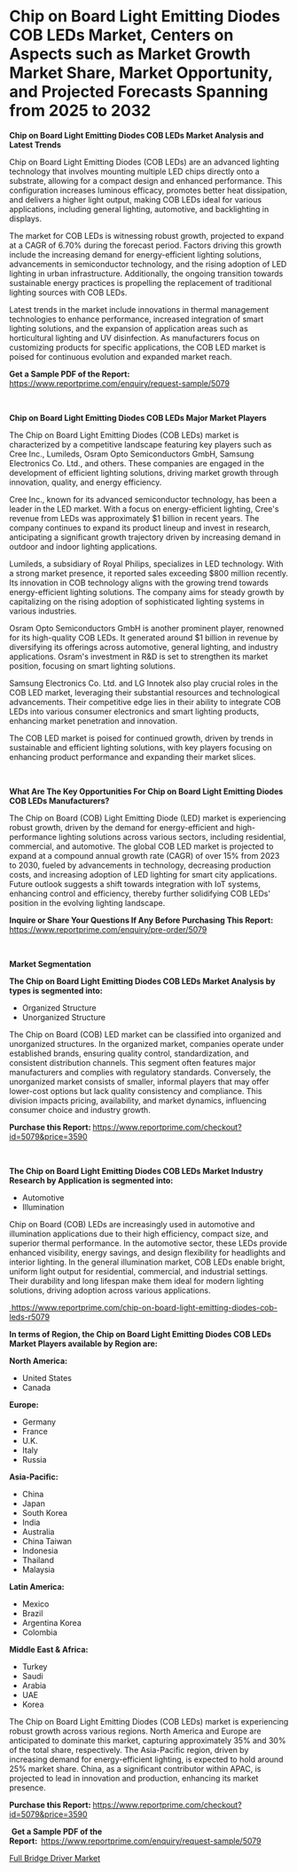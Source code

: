 <p><h1>Chip on Board Light Emitting Diodes COB LEDs Market, Centers on Aspects such as Market Growth Market Share, Market Opportunity, and Projected Forecasts Spanning from 2025 to 2032</h1></p><p><strong>Chip on Board Light Emitting Diodes COB LEDs Market Analysis and Latest Trends</strong></p>
<p><p>Chip on Board Light Emitting Diodes (COB LEDs) are an advanced lighting technology that involves mounting multiple LED chips directly onto a substrate, allowing for a compact design and enhanced performance. This configuration increases luminous efficacy, promotes better heat dissipation, and delivers a higher light output, making COB LEDs ideal for various applications, including general lighting, automotive, and backlighting in displays.</p><p>The market for COB LEDs is witnessing robust growth, projected to expand at a CAGR of 6.70% during the forecast period. Factors driving this growth include the increasing demand for energy-efficient lighting solutions, advancements in semiconductor technology, and the rising adoption of LED lighting in urban infrastructure. Additionally, the ongoing transition towards sustainable energy practices is propelling the replacement of traditional lighting sources with COB LEDs. </p><p>Latest trends in the market include innovations in thermal management technologies to enhance performance, increased integration of smart lighting solutions, and the expansion of application areas such as horticultural lighting and UV disinfection. As manufacturers focus on customizing products for specific applications, the COB LED market is poised for continuous evolution and expanded market reach.</p></p>
<p><strong>Get a Sample PDF of the Report:&nbsp;</strong> <a href="https://www.reportprime.com/enquiry/request-sample/5079?utm_campaign=3039&utm_medium=2&utm_source=Github&utm_content=ia&utm_term=19032025&utm_id=chip-on-board-light-emitting-diodes-cob-leds">https://www.reportprime.com/enquiry/request-sample/5079</a></p>
<p>&nbsp;</p>
<p><strong>Chip on Board Light Emitting Diodes COB LEDs Major Market Players</strong></p>
<p><p>The Chip on Board Light Emitting Diodes (COB LEDs) market is characterized by a competitive landscape featuring key players such as Cree Inc., Lumileds, Osram Opto Semiconductors GmbH, Samsung Electronics Co. Ltd., and others. These companies are engaged in the development of efficient lighting solutions, driving market growth through innovation, quality, and energy efficiency.</p><p>Cree Inc., known for its advanced semiconductor technology, has been a leader in the LED market. With a focus on energy-efficient lighting, Cree's revenue from LEDs was approximately $1 billion in recent years. The company continues to expand its product lineup and invest in research, anticipating a significant growth trajectory driven by increasing demand in outdoor and indoor lighting applications.</p><p>Lumileds, a subsidiary of Royal Philips, specializes in LED technology. With a strong market presence, it reported sales exceeding $800 million recently. Its innovation in COB technology aligns with the growing trend towards energy-efficient lighting solutions. The company aims for steady growth by capitalizing on the rising adoption of sophisticated lighting systems in various industries.</p><p>Osram Opto Semiconductors GmbH is another prominent player, renowned for its high-quality COB LEDs. It generated around $1 billion in revenue by diversifying its offerings across automotive, general lighting, and industry applications. Osram's investment in R&D is set to strengthen its market position, focusing on smart lighting solutions.</p><p>Samsung Electronics Co. Ltd. and LG Innotek also play crucial roles in the COB LED market, leveraging their substantial resources and technological advancements. Their competitive edge lies in their ability to integrate COB LEDs into various consumer electronics and smart lighting products, enhancing market penetration and innovation.</p><p>The COB LED market is poised for continued growth, driven by trends in sustainable and efficient lighting solutions, with key players focusing on enhancing product performance and expanding their market slices.</p></p>
<p>&nbsp;</p>
<p><strong>What Are The Key Opportunities For Chip on Board Light Emitting Diodes COB LEDs Manufacturers?</strong></p>
<p><p>The Chip on Board (COB) Light Emitting Diode (LED) market is experiencing robust growth, driven by the demand for energy-efficient and high-performance lighting solutions across various sectors, including residential, commercial, and automotive. The global COB LED market is projected to expand at a compound annual growth rate (CAGR) of over 15% from 2023 to 2030, fueled by advancements in technology, decreasing production costs, and increasing adoption of LED lighting for smart city applications. Future outlook suggests a shift towards integration with IoT systems, enhancing control and efficiency, thereby further solidifying COB LEDs' position in the evolving lighting landscape.</p></p>
<p><strong>Inquire or Share Your Questions If Any Before Purchasing This Report:</strong> <a href="https://www.reportprime.com/enquiry/pre-order/5079?utm_campaign=3039&utm_medium=2&utm_source=Github&utm_content=ia&utm_term=19032025&utm_id=chip-on-board-light-emitting-diodes-cob-leds">https://www.reportprime.com/enquiry/pre-order/5079</a></p>
<p>&nbsp;</p>
<p><strong>Market Segmentation</strong></p>
<p><strong>The Chip on Board Light Emitting Diodes COB LEDs Market Analysis by types is segmented into:</strong></p>
<p><ul><li>Organized Structure</li><li>Unorganized Structure</li></ul></p>
<p><p>The Chip on Board (COB) LED market can be classified into organized and unorganized structures. In the organized market, companies operate under established brands, ensuring quality control, standardization, and consistent distribution channels. This segment often features major manufacturers and complies with regulatory standards. Conversely, the unorganized market consists of smaller, informal players that may offer lower-cost options but lack quality consistency and compliance. This division impacts pricing, availability, and market dynamics, influencing consumer choice and industry growth.</p></p>
<p><strong>Purchase this Report:&nbsp;</strong><a href="https://www.reportprime.com/checkout?id=5079&price=3590&utm_campaign=3039&utm_medium=2&utm_source=Github&utm_content=ia&utm_term=19032025&utm_id=chip-on-board-light-emitting-diodes-cob-leds">https://www.reportprime.com/checkout?id=5079&price=3590</a></p>
<p>&nbsp;</p>
<p><strong>The Chip on Board Light Emitting Diodes COB LEDs Market Industry Research by Application is segmented into:</strong></p>
<p><ul><li>Automotive</li><li>Illumination</li></ul></p>
<p><p>Chip on Board (COB) LEDs are increasingly used in automotive and illumination applications due to their high efficiency, compact size, and superior thermal performance. In the automotive sector, these LEDs provide enhanced visibility, energy savings, and design flexibility for headlights and interior lighting. In the general illumination market, COB LEDs enable bright, uniform light output for residential, commercial, and industrial settings. Their durability and long lifespan make them ideal for modern lighting solutions, driving adoption across various applications.</p></p>
<p><a href="https://www.reportprime.com/chip-on-board-light-emitting-diodes-cob-leds-r5079?utm_campaign=3039&utm_medium=2&utm_source=Github&utm_content=ia&utm_term=19032025&utm_id=chip-on-board-light-emitting-diodes-cob-leds">&nbsp;https://www.reportprime.com/chip-on-board-light-emitting-diodes-cob-leds-r5079</a></p>
<p><strong>In terms of Region, the Chip on Board Light Emitting Diodes COB LEDs Market Players available by Region are:</strong></p>
<p>
    <p> <strong> North America: </strong>
        <ul>
            <li>United States</li>
            <li>Canada</li>
        </ul>
        </p> 
    <p> <strong> Europe: </strong>
        <ul>
            <li>Germany</li>
            <li>France</li>
            <li>U.K.</li>
            <li>Italy</li>
            <li>Russia</li>
        </ul>
        </p> 
    <p> <strong> Asia-Pacific: </strong>
        <ul>
            <li>China</li>
            <li>Japan</li>
            <li>South Korea</li>
            <li>India</li>
            <li>Australia</li>
            <li>China Taiwan</li>
            <li>Indonesia</li>
            <li>Thailand</li>
            <li>Malaysia</li>
        </ul>
        </p> 
    <p> <strong> Latin America: </strong>
        <ul>
            <li>Mexico</li>
            <li>Brazil</li>
            <li>Argentina Korea</li>
            <li>Colombia</li>
        </ul>
        </p> 
    <p> <strong> Middle East & Africa: </strong>
        <ul>
            <li>Turkey</li>
            <li>Saudi</li>
            <li>Arabia</li>
            <li>UAE</li>
            <li>Korea</li>
        </ul>
    </p>
    </p>
<p><p>The Chip on Board Light Emitting Diodes (COB LEDs) market is experiencing robust growth across various regions. North America and Europe are anticipated to dominate this market, capturing approximately 35% and 30% of the total share, respectively. The Asia-Pacific region, driven by increasing demand for energy-efficient lighting, is expected to hold around 25% market share. China, as a significant contributor within APAC, is projected to lead in innovation and production, enhancing its market presence.</p></p>
<p><strong>Purchase this Report: </strong><a href="https://www.reportprime.com/checkout?id=5079&price=3590&utm_campaign=3039&utm_medium=2&utm_source=Github&utm_content=ia&utm_term=19032025&utm_id=chip-on-board-light-emitting-diodes-cob-leds">https://www.reportprime.com/checkout?id=5079&price=3590</a></p>
<p>&nbsp;<strong>Get a Sample PDF of the Report:&nbsp;&nbsp;</strong><a href="https://www.reportprime.com/enquiry/request-sample/5079?utm_campaign=3039&utm_medium=2&utm_source=Github&utm_content=ia&utm_term=19032025&utm_id=chip-on-board-light-emitting-diodes-cob-leds">https://www.reportprime.com/enquiry/request-sample/5079</a></p>
<p><strong></strong></p>
<p><p><a href="https://github.com/djembashote/Market-Research-Report-List-1/blob/main/full-bridge-driver-market.md?utm_campaign=3039&utm_medium=2&utm_source=Github&utm_content=ia&utm_term=19032025&utm_id=chip-on-board-light-emitting-diodes-cob-leds">Full Bridge Driver Market</a></p></p>
